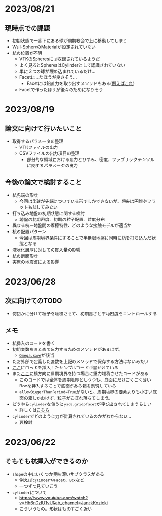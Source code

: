 # 2023/08/21

## 現時点での課題
- 初期状態で一番下にある球が周期教会で上に移動してしまう
- Wall-SphereのMaterialが設定されていない
- 杭の位置が不明
    - VTKのSpheresには収録されているようだ
    - よく見るとSpheresはCylinderとして認識されていない
    - 単に２つの球が埋め込まれているだけ...
    - Facetにしたほうが良さそう...
        - Facetには鉛直力を取り出すメソッドもある([例えばこれ](https://yade-dem.org/doc/yade.wrapper.html#yade.wrapper.Facet))
    - Facetで作ったほうが後々のためになりそう

# 2023/08/19

## 論文に向けて行いたいこと
- 取得するパラメータの整理
    - VTKファイルの出力
    - CSVファイルの出力項目の整理
        - 部分的な領域における応力とひずみ、密度、ファブリックテンソルに関するパラメータの出力

## 今後の論文で検討すること
- 杭先端の形状
    - 今回は半球が先端についている形でしかできないが、将来は円錐やフラットも試してみたい
- 打ち込み地盤の初期状態に関する検討
    - 地盤の初期密度、初期の粒子配置、粒度分布
- 異なる杭ー地盤間の摩擦特性、どのような接触モデルが適当か
- 杭の配置パターン
    - 今回は周期境界条件にすることで半無限地盤に同時に杭を打ち込んだ状態となる
- 液状化層厚に対しての貫入量の影響
- 杭の断面形状
- 実際の地震波による影響

# 2023/06/28

## 次に向けてのTODO
- 何回かに分けて粒子を堆積させて、初期高さと平均密度をコントロールする
## メモ
- 杭挿入のコードを書く
- 初期変数をまとめて出力するためのメソッドがあるはず。
    - [`Omega.save`](https://yade-dem.org/doc/yade.wrapper.html#yade.wrapper.Omega.save)が該当
- ただ外部で定義した変数を上記のメソッドで保存する方法はないみたい
- [ここ](https://gitlab.com/yade-dev/trunk/blob/master/examples/rod-penetration/model.py)にロッドを挿入したサンプルコードが書かれている
- また[ここ](https://gitlab.com/yade-dev/trunk/blob/master/examples/PeriodicBoundaries/periodicSandPile.py)に横方向に周期境界を持つ場合に重力堆積させたコードがある
    - このコードでは全体を周期境界としつつも、底面にだけごくごく薄いBoxを挿入することで底面がある箱を表現している
    - `allowBiggerThanPeriod=True`がないと、周期境界の要素よりも小さい底面の箱しかおけず、粒子がこぼれ落ちてしまう。
- どうやら`cylinder`を使うと`yade.gridpfacet`が呼び出されてしまうらしい
    - 詳しくは[こちら](https://yade-dem.org/doc/yade.gridpfacet.html?highlight=cylid)
- `cylinder`でどのように力が計算されているのかがわからない...
    - 要検討

# 2023/06/22

## そもそも杭挿入ができるのか
- `shape`の中にいくつか興味深いサブクラスがある
    - 例えば`cylinder`や`Facet`、`Box`など
    - 一つずつ見ていこう
- `cylinder`について
    - https://www.youtube.com/watch?v=Hh6nGzIU1vU&ab_channel=JanekKozicki
    - こういうもの。形状はものすごく近い
